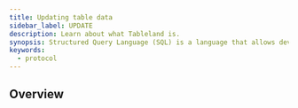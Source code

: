 ```yaml
---
title: Updating table data
sidebar_label: UPDATE
description: Learn about what Tableland is.
synopsis: Structured Query Language (SQL) is a language that allows developers to interact with databases for extracting and mutating values.
keywords:
  - protocol
---
```


## Overview
